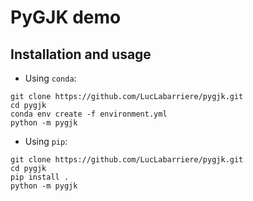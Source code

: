 # PyGJK demo
## Installation and usage
- Using `conda`:
```
git clone https://github.com/LucLabarriere/pygjk.git
cd pygjk
conda env create -f environment.yml
python -m pygjk
```

- Using `pip`:
```
git clone https://github.com/LucLabarriere/pygjk.git
cd pygjk
pip install .
python -m pygjk
```

